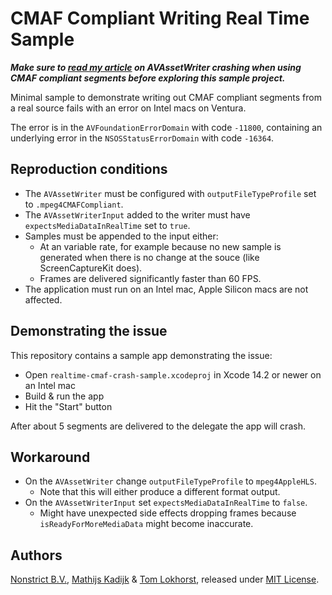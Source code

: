 # CMAF Compliant Writing Real Time Sample

_**Make sure to [read my article](https://nonstrict.eu/blog/2023/avassetwriter-crash-when-using-CMAF/) on AVAssetWriter crashing when using CMAF compliant segments before exploring this sample project.**_

Minimal sample to demonstrate writing out CMAF compliant segments from a real source fails with an error on Intel macs on Ventura.

The error is in the `AVFoundationErrorDomain` with code `-11800`, containing an underlying error in the `NSOSStatusErrorDomain` with code `-16364`.

## Reproduction conditions

- The `AVAssetWriter` must be configured with `outputFileTypeProfile` set to `.mpeg4CMAFCompliant`.
- The `AVAssetWriterInput` added to the writer must have `expectsMediaDataInRealTime` set to `true`.
- Samples must be appended to the input either:
  - At an variable rate, for example because no new sample is generated when there is no change at the souce (like ScreenCaptureKit does).
  - Frames are delivered significantly faster than 60 FPS.
- The application must run on an Intel mac, Apple Silicon macs are not affected.

## Demonstrating the issue

This repository contains a sample app demonstrating the issue:
- Open `realtime-cmaf-crash-sample.xcodeproj` in Xcode 14.2 or newer on an Intel mac
- Build & run the app
- Hit the "Start" button

After about 5 segments are delivered to the delegate the app will crash.

## Workaround

- On the `AVAssetWriter` change `outputFileTypeProfile` to `mpeg4AppleHLS`.
  - Note that this will either produce a different format output.
- On the `AVAssetWriterInput` set `expectsMediaDataInRealTime` to `false`.
  - Might have unexpected side effects dropping frames because `isReadyForMoreMediaData` might become inaccurate.

## Authors

[Nonstrict B.V.](https://nonstrict.eu), [Mathijs Kadijk](https://github.com/mac-cain13) & [Tom Lokhorst](https://github.com/tomlokhorst), released under [MIT License](LICENSE.md).
